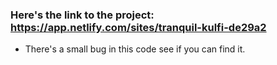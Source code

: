 ### Here's the link to the project: https://app.netlify.com/sites/tranquil-kulfi-de29a2

- There's a small bug in this code see if you can find it.
